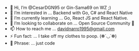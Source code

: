 - 👋 Hi, I’m @CesarDGN95 or Gin-Sama69 on WZ ;)
- 👀 I’m interested in ... Backend with Go, C# and React Native
- 🌱 I’m currently learning ... Go, React JS and React Native.
- 💞️ I’m looking to collaborate on ... Open Source Community 🧡
- 📫 How to reach me ... davidnarro1995@gmail.com
- ⚡ Fun fact: ... I take off my clothes to poop. (❁´◡`❁)
- 💬 Phrase: ... just code 
<!---
CesarDGN95/CesarDGN95 is a ✨ special ✨ repository because its `README.md` (this file) appears on your GitHub profile.
You can click the Preview link to take a look at your changes.
--->

